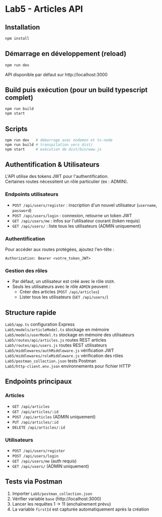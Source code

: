 # Lab5 - Articles API

## Installation
```bash
npm install
```

## Démarrage en développement (reload)
```bash
npm run dev
```

API disponible par défaut sur http://localhost:3000

## Build puis exécution (pour un build typescript complet)
```bash
npm run build
npm start
```

## Scripts
```bash
npm run dev   # démarrage avec nodemon et ts-node
npm run build # transpilation vers dist/
npm start     # exécution de dist/bin/www.js
```

## Authentification & Utilisateurs

L'API utilise des tokens JWT pour l'authentification.  
Certaines routes nécessitent un rôle particulier (ex : ADMIN).

### Endpoints utilisateurs

- `POST /api/users/register` : inscription d'un nouvel utilisateur (`username`, `password`)
- `POST /api/users/login` : connexion, retourne un token JWT
- `GET /api/users/me` : infos sur l'utilisateur courant (token requis)
- `GET /api/users/` : liste tous les utilisateurs (ADMIN uniquement)

### Authentification

Pour accéder aux routes protégées, ajoutez l'en-tête :
```
Authorization: Bearer <votre_token_JWT>
```

### Gestion des rôles

- Par défaut, un utilisateur est créé avec le rôle `USER`.
- Seuls les utilisateurs avec le rôle `ADMIN` peuvent :
  - Créer des articles (`POST /api/articles`)
  - Lister tous les utilisateurs (`GET /api/users/`)

## Structure rapide
`Lab5/app.ts` configuration Express  
`Lab5/models/articleModel.ts` stockage en mémoire  
`Lab5/models/userModel.ts` stockage en mémoire des utilisateurs  
`Lab5/routes/api/articles.js` routes REST articles  
`Lab5/routes/api/users.js` routes REST utilisateurs  
`Lab5/middlewares/authMiddleware.js` vérification JWT  
`Lab5/middlewares/roleMiddleware.js` vérification des rôles  
`Lab5/postman_collection.json` tests Postman  
`Lab5/http-client.env.json` environnements pour fichier HTTP

## Endpoints principaux

### Articles
- `GET /api/articles`  
- `GET /api/articles/:id`  
- `POST /api/articles` (ADMIN uniquement)  
- `PUT /api/articles/:id`  
- `DELETE /api/articles/:id`

### Utilisateurs
- `POST /api/users/register`
- `POST /api/users/login`
- `GET /api/users/me` (auth requis)
- `GET /api/users/` (ADMIN uniquement)

## Tests via Postman
1. Importer `Lab5/postman_collection.json`
2. Vérifier variable `base` (http://localhost:3000)
3. Lancer les requêtes 1 → 11 (enchaînement prévu)
4. La variable `firstId` est capturée automatiquement après la création
